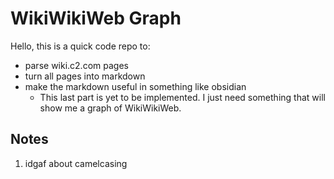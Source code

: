 # WikiWikiWeb Graph

Hello, this is a quick code repo to:
- parse wiki.c2.com pages
- turn all pages into markdown
- make the markdown useful in something like obsidian
  - This last part is yet to be implemented. I just need something that will show me a graph of WikiWikiWeb.

## Notes
1. idgaf about camelcasing

